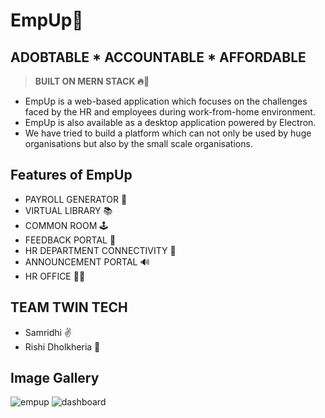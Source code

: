 # **EmpUp🚀**
## **ADOBTABLE * ACCOUNTABLE * AFFORDABLE**
> **BUILT ON MERN STACK 🔥💯**

- EmpUp is a web-based application which focuses on the challenges faced by the HR and employees during work-from-home environment.
- EmpUp is also available as a desktop application powered by Electron.
- We have tried to build a platform which can not only be used by huge organisations but also by the small scale organisations.


## Features of EmpUp
- PAYROLL GENERATOR 🧾
- VIRTUAL LIBRARY 📚
- COMMON ROOM 🕹 
- FEEDBACK PORTAL 👀 
- HR DEPARTMENT CONNECTIVITY 👏
- ANNOUNCEMENT PORTAL 🔊
- HR OFFICE 👨‍💼

## **TEAM TWIN TECH**
- Samridhi ✌
- Rishi Dholkheria 🤘

## **Image Gallery**
![empup](https://user-images.githubusercontent.com/64290511/100751219-0cdd9700-340d-11eb-850a-67ebb43c3da2.jpeg)
![dashboard](https://user-images.githubusercontent.com/64290511/100751243-1535d200-340d-11eb-956b-cc224fd0cbf1.jpeg)
